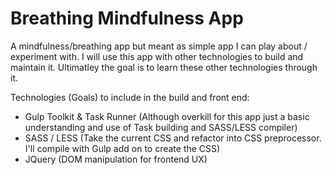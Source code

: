 # Breathing Mindfulness App

A mindfulness/breathing app but meant as simple app I can play about / experiment with. I will use this app with other technologies to build 
and maintain it. Ultimatley the goal is to learn these other technologies through it.

Technologies (Goals) to include in the build and front end:

- Gulp Toolkit & Task Runner (Although overkill for this app just a basic understanding and use of Task building and SASS/LESS compiler) 
- SASS / LESS (Take the current CSS and refactor into CSS preprocessor. I'll compile with Gulp add on to create the CSS)
- JQuery (DOM manipulation for frontend UX)


